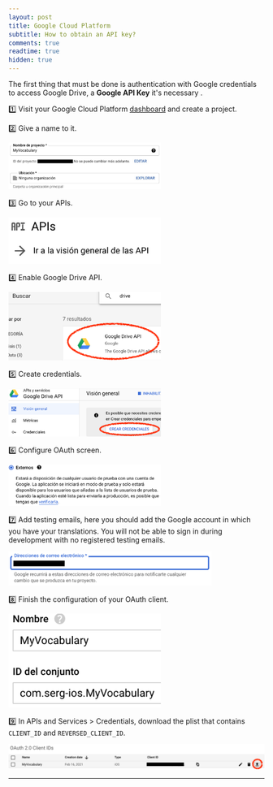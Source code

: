 ```yaml
---
layout: post
title: Google Cloud Platform
subtitle: How to obtain an API key?
comments: true
readtime: true
hidden: true
---
```


The first thing that must be done is authentication with Google credentials to access Google Drive, a **Google API Key** it's necessary .

1️⃣ Visit your Google Cloud Platform [dashboard](https://console.cloud.google.com/projectselector2/home/dashboard) and create a project.

2️⃣ Give a name to it.

<img src="../assets/img/my-vocabulary/google-cloud/google_project_name.jpg" width="300" class="center">

3️⃣ Go to your APIs.

<img src="../assets/img/my-vocabulary/google-cloud/see-apis.png" width="300" class="center">

4️⃣ Enable Google Drive API.

<img src="../assets/img/my-vocabulary/google-cloud/enable-drive.png" width="300" class="center">

5️⃣ Create credentials.

<img src="../assets/img/my-vocabulary/google-cloud/create-credentials.png" width="300" class="center">

6️⃣ Configure OAuth screen.

<img src="../assets/img/my-vocabulary/google-cloud/configure-oauth2.png" width="300" class="center">

7️⃣ Add testing emails, here you should add the Google account in which you have your translations. You will not be able to sign in during development with no registered testing emails.

<img src="../assets/img/my-vocabulary/google-cloud/oauth-email.png" width="400" class="center">

8️⃣ Finish the configuration of your OAuth client.

<img src="../assets/img/my-vocabulary/google-cloud/finish.png" width="300" class="center">

9️⃣ In APIs and Services > Credentials, download the plist that contains `CLIENT_ID` and `REVERSED_CLIENT_ID`.

<img src="../assets/img/my-vocabulary/google-cloud/download.png" class="center">


---

